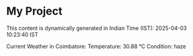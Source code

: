 # My Project

This content is dynamically generated in Indian Time (IST): 2025-04-03 10:23:40 IST


Current Weather in Coimbatore:
Temperature: 30.88 °C
Condition: haze
